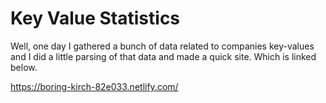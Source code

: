 # Key Value Statistics

Well, one day I gathered a bunch of data related to companies key-values and I did a little parsing of that data and made a quick site. Which is linked below.

https://boring-kirch-82e033.netlify.com/
